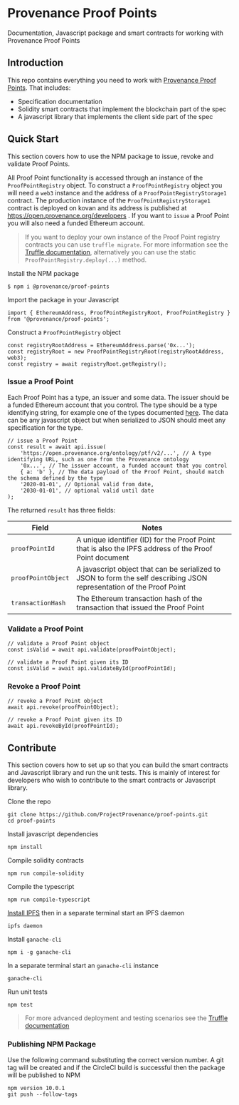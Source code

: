 # Provenance Proof Points

Documentation, Javascript package and smart contracts for working with Provenance Proof Points

## Introduction

This repo contains everything you need to work with [Provenance Proof Points](https://open.provenance.org/proof-points). That includes:

- Specification documentation
- Solidity smart contracts that implement the blockchain part of the spec
- A javascript library that implements the client side part of the spec

## Quick Start

This section covers how to use the NPM package to issue, revoke and validate Proof Points.

All Proof Point functionality is accessed through an instance of the `ProofPointRegistry` object. To construct a `ProofPointRegistry` object you will need a `web3` instance and the address of a `ProofPointRegistryStorage1` contract. The production instance of the `ProofPointRegistryStorage1` contract is deployed on kovan and its address is published at https://open.provenance.org/developers . If you want to `issue` a Proof Point you will also need a funded Ethereum account.

> If you want to deploy your own instance of the Proof Point registry contracts you can use `truffle migrate`. For more information see the [Truffle documentation](https://www.trufflesuite.com/docs), alternatively you
can use the static `ProofPointRegistry.deploy(...)` method.

Install the NPM package

```
$ npm i @provenance/proof-points
```

Import the package in your Javascript

```
import { EthereumAddress, ProofPointRegistryRoot, ProofPointRegistry } from '@provenance/proof-points';
```

Construct a `ProofPointRegistry` object

```
const registryRootAddress = EthereumAddress.parse('0x...');
const registryRoot = new ProofPointRegistryRoot(registryRootAddress, web3);
const registry = await registryRoot.getRegistry();
```

### Issue a Proof Point

Each Proof Point has a type, an issuer and some data. The issuer should be a funded Ethereum account that you control. The type should be a type identifying string, for example one of the types documented [here](https://open.provenance.org/developers/specification/). The data can be any javascript object but when serialized to JSON should meet any specification for the type.

```
// issue a Proof Point
const result = await api.issue(
    'https://open.provenance.org/ontology/ptf/v2/...', // A type identifying URL, such as one from the Provenance ontology
    '0x...', // The issuer account, a funded account that you control
    { a: 'b' }, // The data payload of the Proof Point, should match the schema defined by the type
    '2020-01-01', // Optional valid from date,
    '2030-01-01', // optional valid until date
);
```

The returned `result` has three fields:

| Field | Notes |
|-------|-------|
| `proofPointId` | A unique identifier (ID) for the Proof Point that is also the IPFS address of the Proof Point document |
| `proofPointObject` | A javascript object that can be serialized to JSON to form the self describing JSON representation of the Proof Point |
| `transactionHash` | The Ethereum transaction hash of the transaction that issued the Proof Point |

### Validate a Proof Point

```
// validate a Proof Point object
const isValid = await api.validate(proofPointObject);

// validate a Proof Point given its ID
const isValid = await api.validateById(proofPointId);
```

### Revoke a Proof Point

```
// revoke a Proof Point object
await api.revoke(proofPointObject);

// revoke a Proof Point given its ID
await api.revokeById(proofPointId);
```

## Contribute

This section covers how to set up so that you can build the smart contracts and Javascript library and run the unit tests. This is mainly of interest for developers who wish to contribute to the smart contracts or Javascript library.

Clone the repo

```
git clone https://github.com/ProjectProvenance/proof-points.git 
cd proof-points
```

Install javascript dependencies

```
npm install
```

Compile solidity contracts

```
npm run compile-solidity
```

Compile the typescript

```
npm run compile-typescript
```

[Install IPFS](https://docs.ipfs.io/guides/guides/install/) then in a separate terminal start an IPFS daemon

```
ipfs daemon
```

Install `ganache-cli`

```
npm i -g ganache-cli
```

In a separate terminal start an `ganache-cli` instance

```
ganache-cli
```

Run unit tests

```
npm test
```

> For more advanced deployment and testing scenarios see the [Truffle documentation](https://www.trufflesuite.com/docs)

### Publishing NPM Package

Use the following command substituting the correct version number. A git tag will be created and if the CircleCI build is successful then the package will be published to NPM

```
npm version 10.0.1
git push --follow-tags
```




